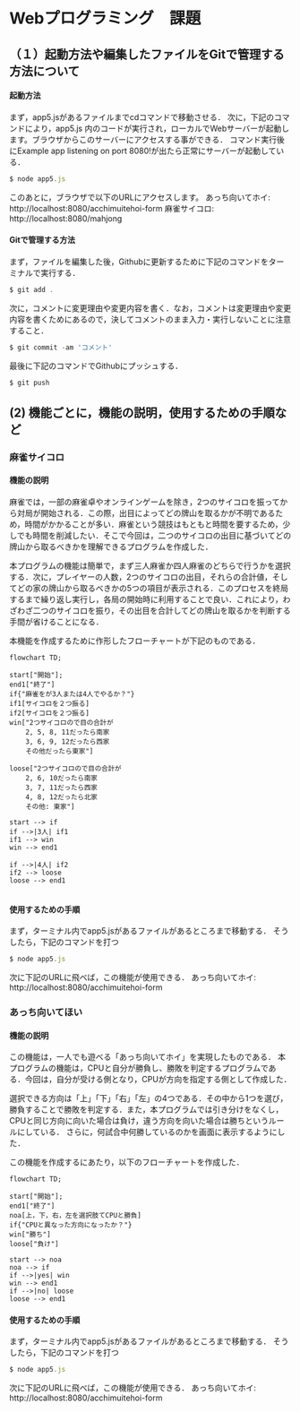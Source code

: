 # Webプログラミング　課題

## （１）起動方法や編集したファイルをGitで管理する方法について
#### 起動方法
まず，app5.jsがあるファイルまでcdコマンドで移動させる．
次に，下記のコマンドにより，app5.js 内のコードが実行され，ローカルでWebサーバーが起動します。ブラウザからこのサーバーにアクセスする事ができる．
コマンド実行後にExample app listening on port 8080!が出たら正常にサーバーが起動している．
```javascript
$ node app5.js
```
このあとに，ブラウザで以下のURLにアクセスします。
あっち向いてホイ: http://localhost:8080/acchimuitehoi-form
麻雀サイコロ: http://localhost:8080/mahjong

#### Gitで管理する方法
まず，ファイルを編集した後，Githubに更新するために下記のコマンドをターミナルで実行する．
```javascript
$ git add .
```
次に，コメントに変更理由や変更内容を書く．なお，コメントは変更理由や変更内容を書くためにあるので，決してコメントのまま入力・実行しないことに注意すること．
```javascript
$ git commit -am 'コメント'
```
最後に下記のコマンドでGithubにプッシュする．
```javascript
$ git push
```

## (2) 機能ごとに，機能の説明，使用するための手順など
### 麻雀サイコロ
#### 機能の説明
麻雀では，一部の麻雀卓やオンラインゲームを除き，2つのサイコロを振ってから対局が開始される．この際，出目によってどの牌山を取るかが不明であるため，時間がかかることが多い．麻雀という競技はもともと時間を要するため，少しでも時間を削減したい．そこで今回は，二つのサイコロの出目に基づいてどの牌山から取るべきかを理解できるプログラムを作成した．

本プログラムの機能は簡単で，まず三人麻雀か四人麻雀のどちらで行うかを選択する．次に，プレイヤーの人数，2つのサイコロの出目，それらの合計値，そしてどの家の牌山から取るべきかの5つの項目が表示される．このプロセスを終局するまで繰り返し実行し，各局の開始時に利用することで良い．これにより，わざわざ二つのサイコロを振り，その出目を合計してどの牌山を取るかを判断する手間が省けることになる．

本機能を作成するために作形したフローチャートが下記のものである．
```mermaid
flowchart TD;

start["開始"];
end1["終了"]
if{"麻雀をが3人または4人でやるか？"}
if1[サイコロを２つ振る]
if2[サイコロを２つ振る]
win["2つサイコロので目の合計が
    2, 5, 8, 11だったら南家
    3, 6, 9, 12だったら西家
    その他だったら東家"]

loose["2つサイコロので目の合計が
    2, 6, 10だったら南家
    3, 7, 11だったら西家
    4, 8, 12だったら北家
    その他: 東家"]

start --> if
if -->|3人| if1
if1 --> win
win --> end1

if -->|4人| if2
if2 --> loose
loose --> end1


```

#### 使用するための手順
まず，ターミナル内でapp5.jsがあるファイルがあるところまで移動する．
そうしたら，下記のコマンドを打つ
```javascript
$ node app5.js
```
次に下記のURLに飛べば，この機能が使用できる．
あっち向いてホイ: http://localhost:8080/acchimuitehoi-form


### あっち向いてほい
#### 機能の説明
この機能は，一人でも遊べる「あっち向いてホイ」を実現したものである．
本プログラムの機能は，CPUと自分が勝負し、勝敗を判定するプログラムである．今回は，自分が受ける側となり，CPUが方向を指定する側として作成した．

選択できる方向は「上」「下」「右」「左」の4つである．その中から1つを選び，勝負することで勝敗を判定する．また，本プログラムでは引き分けをなくし，CPUと同じ方向に向いた場合は負け，違う方向を向いた場合は勝ちというルールにしている．
さらに，何試合中何勝しているのかを画面に表示するようにした．

この機能を作成するにあたり，以下のフローチャートを作成した．
```mermaid
flowchart TD;

start["開始"];
end1["終了"]
noa[上，下，右，左を選択肢てCPUと勝負]
if{"CPUと異なった方向になったか？"}
win["勝ち"]
loose["負け"]

start --> noa
noa --> if
if -->|yes| win
win --> end1
if -->|no| loose
loose --> end1
```
#### 使用するための手順
まず，ターミナル内でapp5.jsがあるファイルがあるところまで移動する．
そうしたら，下記のコマンドを打つ
```javascript
$ node app5.js
```
次に下記のURLに飛べば，この機能が使用できる．
あっち向いてホイ: http://localhost:8080/acchimuitehoi-form
